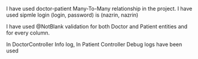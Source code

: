 I have used doctor-patient Many-To-Many relationship in the project.
I have used sipmle login 
(login, password) is (nazrin, nazrin)

I have used @NotBlank validation for both Doctor and Patient entities and for every column.

In DoctorController Info log, In Patient Controller Debug logs have been used